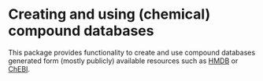 # Creating and using (chemical) compound databases

This package provides functionality to create and use compound databases
generated form (mostly publicly) available resources such as
[HMDB](http://www.hmdb.ca) or [ChEBI](https://www.ebi.ac.uk/chebi/).

